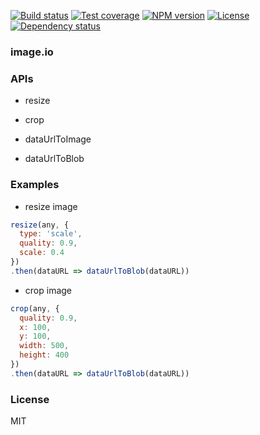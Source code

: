 
[![Build status][travis-img]][travis-url]
[![Test coverage][coveralls-img]][coveralls-url]
[![NPM version][npm-img]][npm-url]
[![License][license-img]][license-url]
[![Dependency status][david-img]][david-url]

### image.io

### APIs

* resize
* crop

* dataUrlToImage
* dataUrlToBlob

### Examples

* resize image

```js
resize(any, {
  type: 'scale',
  quality: 0.9,
  scale: 0.4
})
.then(dataURL => dataUrlToBlob(dataURL))
```

* crop image

```js
crop(any, {
  quality: 0.9,
  x: 100,
  y: 100,
  width: 500,
  height: 400
})
.then(dataURL => dataUrlToBlob(dataURL))
```

### License
MIT

[npm-img]: https://img.shields.io/npm/v/image.io.svg?style=flat-square
[npm-url]: https://npmjs.org/package/image.io
[travis-img]: https://img.shields.io/travis/haoxins/image.io.svg?branch=master&style=flat-square
[travis-url]: https://travis-ci.org/haoxins/image.io
[coveralls-img]: https://img.shields.io/codecov/c/github/haoxins/image.io.svg?branch=master&style=flat-square
[coveralls-url]: https://codecov.io/github/haoxins/image.io?branch=master
[license-img]: https://img.shields.io/badge/license-MIT-green.svg?style=flat-square
[license-url]: http://opensource.org/licenses/MIT
[david-img]: https://img.shields.io/david/haoxins/image.io.svg?style=flat-square
[david-url]: https://david-dm.org/haoxins/image.io
